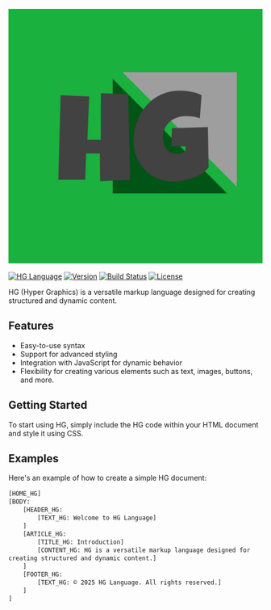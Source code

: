 ![HG Language]( logo.jpg)

[![HG Language](https://img.shields.io/badge/Language-HG-brightgreen)](https://github.com/yourusername/your-repository)
[![Version](https://img.shields.io/badge/Version-1.0-blue)](https://github.com/yourusername/your-repository/releases)
[![Build Status](https://img.shields.io/travis/yourusername/your-repository/master.svg?style=flat-square)](https://travis-ci.org/yourusername/your-repository)
[![License](https://img.shields.io/badge/License-MIT-yellow.svg)](https://opensource.org/licenses/MIT)
 

HG (Hyper Graphics) is a versatile markup language designed for creating structured and dynamic content.

## Features

- Easy-to-use syntax
- Support for advanced styling
- Integration with JavaScript for dynamic behavior
- Flexibility for creating various elements such as text, images, buttons, and more.

## Getting Started

To start using HG, simply include the HG code within your HTML document and style it using CSS.

## Examples

Here's an example of how to create a simple HG document:

```HG
[HOME_HG]
[BODY:
    [HEADER_HG:
        [TEXT_HG: Welcome to HG Language]
    ]
    [ARTICLE_HG:
        [TITLE_HG: Introduction]
        [CONTENT_HG: HG is a versatile markup language designed for creating structured and dynamic content.]
    ]
    [FOOTER_HG:
        [TEXT_HG: © 2025 HG Language. All rights reserved.]
    ]
]
